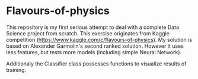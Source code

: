 # Flavours-of-physics

This repository is my first serious attempt to deal with a complete Data Science project from scratch. This exercise originates from Kaggle competition (https://www.kaggle.com/c/flavours-of-physics). My solution is based on Alexander Garmolin's second ranked solution. However it uses less features, but tests more models (including simple Neural Network). 

Additionaly the Classifier class possesses functions to visualize results of training. 
